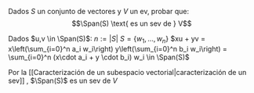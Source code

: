 
$\DeclareMathOperator{\Span}{span}$
Dados $S$ un conjunto de vectores y $V$ un ev, probar que:
$$\Span(S) \text{ es un sev de  } V$$

Dados $u,v \in \Span(S)$:
$n:= |S|$
$S = \{w_1,...,w_n\}$
$xu + yv = x\left(\sum_{i=0}^n a_i w_i\right) y\left(\sum_{i=0}^n b_i w_i\right) = \sum_{i=0}^n (x\cdot a_i + y \cdot b_i) w_i \in \Span(S)$

Por la [[Caracterización de un subespacio vectorial|caracterización de un sev]] , $\Span(S)$ es un sev de $V$